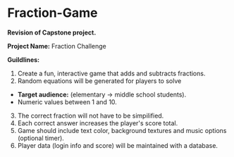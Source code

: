 # Fraction-Game

**Revision of Capstone project.**

**Project Name:** Fraction Challenge

**Guildlines:**

1. Create a fun, interactive game that adds and subtracts fractions.
2. Random equations will be generated for players to solve
  - **Target audience:** (elementary -> middle school students).
  - Numeric values between 1 and 10.
3. The correct fraction will not have to be simpilified.
4. Each correct answer increases the player's score total.
5. Game should include text color, background textures and music options (optional timer).
6. Player data (login info and score) will be maintained with a database.
